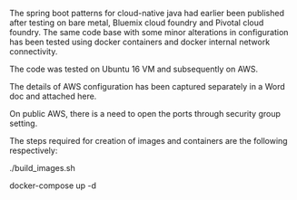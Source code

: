 The spring boot patterns for cloud-native java had earlier been published after testing on bare metal, Bluemix cloud foundry and Pivotal cloud foundry. 
The same code base with some minor alterations in configuration has been tested using docker containers and docker internal network connectivity. 


The code was tested on Ubuntu 16 VM and subsequently on AWS. 


The details of AWS configuration has been captured separately in a Word doc and attached here. 

On public AWS, there is a need to open the ports through security group setting.


The steps required for creation of images and containers are the following respectively:

./build_images.sh

docker-compose up -d


